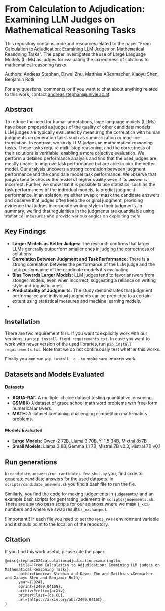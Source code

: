 # From Calculation to Adjudication: Examining LLM Judges on Mathematical Reasoning Tasks

This repository contains code and resources related to the paper "From Calculation to Adjudication: Examining LLM Judges on Mathematical Reasoning Tasks". The paper investigates the use of Large Language Models (LLMs) as judges for evaluating the correctness of solutions to mathematical reasoning tasks.

Authors: Andreas Stephan, Dawei Zhu, Matthias Aßenmacher, Xiaoyu Shen, Benjamin Roth

For any questions, comments, or if you want to chat about anything related to this work, contact [andreas.stephan@univie.ac.at](mailto:andreas.stephan@univie.ac.at).

## Abstract

To reduce the need for human annotations, large language models (LLMs) have been proposed as judges of the quality of other candidate models. LLM judges are typically evaluated by measuring the correlation with human judgments on generation tasks such as summarization or machine translation. In contrast, we study LLM judges on mathematical reasoning tasks. These tasks require multi-step reasoning, and the correctness of their solutions is verifiable, enabling a more objective evaluation. We perform a detailed performance analysis and find that the used judges are mostly unable to improve task performance but are able to pick the better model. Our analysis uncovers a strong correlation between judgment performance and the candidate model task performance. We observe that judges tend to choose the model of higher quality even if its answer is incorrect. Further, we show that it is possible to use statistics, such as the task performances of the individual models, to predict judgment performance. In an ablation, we either swap or mask the candidate answers and observe that judges often keep the original judgment, providing evidence that judges incorporate writing style in their judgments. In summary, we find that regularities in the judgments are quantifiable using statistical measures and provide various angles on exploiting them.


## Key Findings

* **Larger Models as Better Judges:** The research confirms that larger LLMs generally outperform smaller ones in judging the correctness of solutions.
* **Correlation Between Judgment and Task Performance:** There is a strong correlation between the performance of the LLM judge and the task performance of the candidate models it's evaluating.
* **Bias Towards Larger Models:**  LLM judges tend to favor answers from stonger models, even when incorrect, suggesting a reliance on writing style and linguistic cues.
* **Predictability of Judgments:** The study demonstrates that judgment performance and individual judgments can be predicted to a certain extent using statistical measures and machine learning models.
* 
## Installation

There are two requirement files. If you want to explicitly work with our versions, run ```pip install fixed_requirements.txt```.
In case you want to work with newer version of the used libraries, run ```pip install requirements.txt```. Note that we do not continuously test whether this works.

Finally you can run ```pip install -e .``` to make sure imports work.

## Datasets and Models Evaluated

#### Datasets

* **AQUA-RAT:** A multiple-choice dataset testing quantitative reasoning.
* **GSM8K:** A dataset of grade school math word problems with free-form numerical answers.
* **MATH:** A dataset containing challenging competition mathematics problems.

#### Models Evaluated

* **Large Models:** Qwen-2 72B, Llama 3 70B, Yi 1.5 34B, Mixtral 8x7B
* **Small Models:** Llama 3 8B, Gemma 1.1 7B, Mistral 7B v0.3, Mistral 7B v0.1

## Run generations

In ```candidate_answers/run_candidates_few_shot.py``` you, find code to generate candidate answers for the used datasets. In ```scripts/candidate_answers.sh``` you find a bash file to run the file.

Similarly, you find the code for making judgements in ```judgements/``` and an example bash scripts for generating judements in ```scripts/judgements.sh```. There are also two bash scripts for our ablations where we mask (```_xxx```) numbers and where we swap results (```_exchanged```).

!!Important!! In each file you need to set the ```PROJ_PATH``` environment variable and it should point to the location of the repository.

## Citation

If you find this work useful, please cite the paper:


```
@misc{stephan2024calculationadjudicationexaminingllm,
      title={From Calculation to Adjudication: Examining LLM judges on Mathematical Reasoning Tasks}, 
      author={Andreas Stephan and Dawei Zhu and Matthias Aßenmacher and Xiaoyu Shen and Benjamin Roth},
      year={2024},
      eprint={2409.04168},
      archivePrefix={arXiv},
      primaryClass={cs.CL},
      url={https://arxiv.org/abs/2409.04168}, 
}
```
